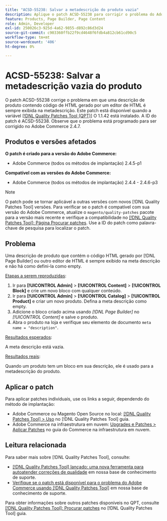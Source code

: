 ```yaml
---
title: "ACSD-55238: Salvar a metadescrição do produto vazia"
description: Aplique o patch ACSD-55238 para corrigir o problema do Adobe Commerce em que uma descrição de produto que contém o código HTML gerado pelo [!DNL Page Builder] ou outro editor de HTML é sempre exibido na meta descrição e não há como defini-la como empty.
feature: Products, Page Builder, Page Content
role: Admin, Developer
exl-id: 250026c3-925d-4a62-9855-d892c86d3d24
source-git-commit: c903360ffb22f9cd4648f6fdb4a812cb61cd90c5
workflow-type: tm+mt
source-wordcount: '406'
ht-degree: 0%

---
```


# ACSD-55238: Salvar a metadescrição vazia do produto

O patch ACSD-55238 corrige o problema em que uma descrição de produto contendo código de HTML gerado por um editor de HTML é sempre exibida na metadescrição. Este patch está disponível quando a variável [[!DNL Quality Patches Tool (QPT)]](/help/announcements/adobe-commerce-announcements/magento-quality-patches-released-new-tool-to-self-serve-quality-patches.md) O 1.1.42 está instalado. A ID do patch é ACSD-55238. Observe que o problema está programado para ser corrigido no Adobe Commerce 2.4.7.

## Produtos e versões afetados

**O patch é criado para a versão do Adobe Commerce:**

* Adobe Commerce (todos os métodos de implantação) 2.4.5-p1

**Compatível com as versões do Adobe Commerce:**

* Adobe Commerce (todos os métodos de implantação) 2.4.4 - 2.4.6-p3

>[!NOTE]
>
>O patch pode se tornar aplicável a outras versões com novos [!DNL Quality Patches Tool] versões. Para verificar se o patch é compatível com sua versão do Adobe Commerce, atualize o `magento/quality-patches` pacote para a versão mais recente e verifique a compatibilidade no [[!DNL Quality Patches Tool]: Página Procurar patches](https://experienceleague.adobe.com/tools/commerce-quality-patches/index.html). Use a ID do patch como palavra-chave de pesquisa para localizar o patch.

## Problema

Uma descrição de produto que contém o código HTML gerado por [!DNL Page Builder] ou outro editor de HTML é sempre exibido na meta descrição e não há como defini-la como empty.

<u>Etapas a serem reproduzidas</u>:

1. Ir para **[!UICONTROL Admin]** > **[!UICONTROL Content]** > **[!UICONTROL Block]** e crie um novo bloco com qualquer conteúdo.
1. Ir para **[!UICONTROL Admin]** > **[!UICONTROL Catalog]** > **[!UICONTROL Product]** e criar um novo produto. Defina a meta descrição como empty.
1. Adicione o bloco criado acima usando *[!DNL Page Builder]* no *[!UICONTROL Content]* e salve o produto.
1. Abra o produto na loja e verifique seu elemento de documento `meta name = "description"`.

<u>Resultados esperados</u>:

A meta descrição está vazia.

<u>Resultados reais</u>:

Quando um produto tem um bloco em sua descrição, ele é usado para a metadescrição do produto.

## Aplicar o patch

Para aplicar patches individuais, use os links a seguir, dependendo do método de implantação:

* Adobe Commerce ou Magento Open Source no local: [[!DNL Quality Patches Tool] > Uso](https://experienceleague.adobe.com/docs/commerce-operations/tools/quality-patches-tool/usage.html) no [!DNL Quality Patches Tool] guia.
* Adobe Commerce na infraestrutura em nuvem: [Upgrades e Patches > Aplicar Patches](https://experienceleague.adobe.com/docs/commerce-cloud-service/user-guide/develop/upgrade/apply-patches.html) no guia do Commerce na infraestrutura em nuvem.

## Leitura relacionada

Para saber mais sobre [!DNL Quality Patches Tool], consulte:

* [[!DNL Quality Patches Tool] lançado: uma nova ferramenta para autoatender correções de qualidade](/help/announcements/adobe-commerce-announcements/magento-quality-patches-released-new-tool-to-self-serve-quality-patches.md) em nossa base de conhecimento de suporte.
* [Verifique se o patch está disponível para o problema do Adobe Commerce usando [!DNL Quality Patches Tool]](/help/support-tools/patches-available-in-qpt-tool/check-patch-for-magento-issue-with-magento-quality-patches.md) em nossa base de conhecimento de suporte.

Para obter informações sobre outros patches disponíveis no QPT, consulte [[!DNL Quality Patches Tool]: Procurar patches](https://experienceleague.adobe.com/tools/commerce-quality-patches/index.html) no [!DNL Quality Patches Tool] guia.
